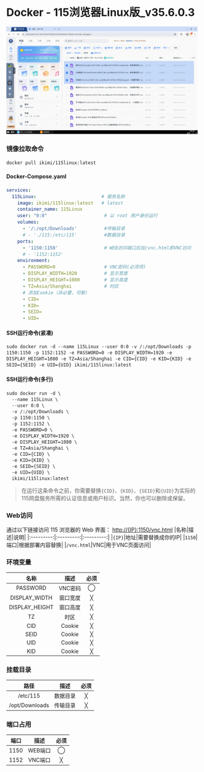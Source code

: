 ﻿# Docker - 115浏览器Linux版_v35.6.0.3
![预览图](https://raw.githubusercontent.com/kin-w/115Linux/refs/heads/main/image.jpg)

### 镜像拉取命令
```bash
docker pull ikimi/115linux:latest
```

#### Docker-Compose.yaml
```yaml
services:
  115Linux:                        # 服务名称
    image: ikimi/115linux:latest   # latest
    container_name: 115Linux
    user: "0:0"                     # 以 root 用户身份运行
    volumes:
      - '/:/opt/Downloads'          #传输目录
      # - './115:/etc/115'          #数据目录
    ports:
      - '1150:1150'                 # WEB访问端口后加/vnc.html即VNC访问
      # - '1152:1152'
    environment:
      - PASSWORD=0                  # VNC密码(必须项)
      - DISPLAY_WIDTH=1920          # 显示宽度
      - DISPLAY_HEIGHT=1080         # 显示高度
      - TZ=Asia/Shanghai            # 时区
      # 添加Cookie（非必要，可删）
      - CID=
      - KID=
      - SEID=
      - UID=
```

#### SSH运行命令(紧凑)
```shell
sudo docker run -d --name 115Linux --user 0:0 -v /:/opt/Downloads -p 1150:1150 -p 1152:1152 -e PASSWORD=0 -e DISPLAY_WIDTH=1920 -e DISPLAY_HEIGHT=1080 -e TZ=Asia/Shanghai -e CID={CID} -e KID={KID} -e SEID={SEID} -e UID={UID} ikimi/115linux:latest
```

#### SSH运行命令(多行)
```shell
sudo docker run -d \
  --name 115Linux \
  --user 0:0 \
  -v /:/opt/Downloads \
  -p 1150:1150 \
  -p 1152:1152 \
  -e PASSWORD=0 \
  -e DISPLAY_WIDTH=1920 \
  -e DISPLAY_HEIGHT=1080 \
  -e TZ=Asia/Shanghai \
  -e CID={CID} \
  -e KID={KID} \
  -e SEID={SEID} \
  -e UID={UID} \
  ikimi/115linux:latest
```
> 在运行这条命令之前，你需要替换`{CID}`、`{KID}`、`{SEID}`和`{UID}`为实际的115网盘服务所需的认证信息或用户标识。当然，你也可以删除或保留。

### Web访问
通过以下链接访问 115 浏览器的 Web 界面：
[http://{IP}:1150/vnc.html](http://{IP}:1150/vnc.html)
|名称|描述|说明|
|:---------:|:---------:|:---------:|
|`{IP}`|地址|需要替换成你的IP|
|`1150`|端口|根据部署内容替换|
|`/vnc.html`|VNC|用于VNC页面访问|

### 环境变量

|名称|描述|必须|
|:---------:|:---------:|:---------:|
|PASSWORD|VNC密码|◯|
|DISPLAY_WIDTH|窗口宽度|╳|
|DISPLAY_HEIGHT|窗口高度|╳|
|TZ|时区|╳|
|CID|Cookie|╳|
|SEID|Cookie|╳|
|UID|Cookie|╳|
|KID|Cookie|╳|

### 挂载目录

|路径|描述|必须|
|:---------:|:---------:|:---------:|
|/etc/115|数据目录|╳|
|/opt/Downloads|传输目录|╳|

### 端口占用
|端口|描述|必须|
|:---------:|:---------:|:---------:|
|1150|WEB端口|◯|
|1152|VNC端口|╳|
